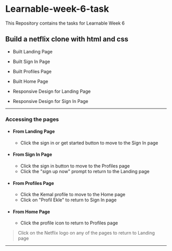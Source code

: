 # Learnable-week-6-task

This Repository contains the tasks for Learnable Week 6

## Build a netflix clone with html and css

- Built Landing Page
- Built Sign In Page
- Built Profiles Page
- Built Home Page

- Responsive Design for Landing Page
- Responsive Design for Sign In Page

---

### Accessing the pages

- #### From Landing Page

  - Click the sign in or get started button to move to the Sign In page

- #### From Sign In Page

  - Click the sign in button to move to the Profiles page
  - Click the "sign up now" prompt to return to the Landing page

- #### From Profiles Page

  - Click the Kemal profile to move to the Home page
  - Click on "Profil Ekle" to return to Sign In page

- #### From Home Page
  - Click the profile icon to return to Profiles page

> Click on the Netflix logo on any of the pages to return to Landing page

---
